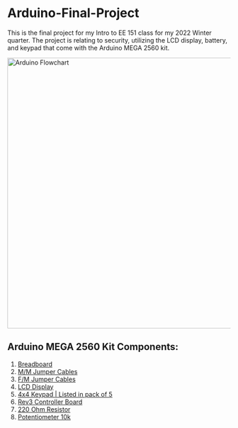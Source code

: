 # Arduino-Final-Project
This is the final project for my Intro to EE 151 class for my 2022 Winter quarter. 
The project is relating to security, utilizing the LCD display, battery, and keypad that come with the Arduino MEGA 2560 kit.

<img width="610" alt="Arduino Flowchart" src="[https://user-images.githubusercontent.com/117235861/202277052-0cbf8373-d4fc-443e-b3a5-5a0b39849a13.png](https://user-images.githubusercontent.com/117235861/206822107-7b4c3654-b2a9-4ea5-9eb2-7d14ebd0e5c2.png)">

## Arduino MEGA 2560 Kit Components:

1) [Breadboard](https://www.amazon.com/BB830-Solderless-Plug-BreadBoard-tie-Points/dp/B0040Z4QN8/ref=d_pd_day0_sccl_3_5/137-9574642-7047615?pd_rd_w=vcxi4&content-id=amzn1.sym.8ca997d7-1ea0-4c8f-9e14-a6d756b83e30&pf_rd_p=8ca997d7-1ea0-4c8f-9e14-a6d756b83e30&pf_rd_r=W4VWXNKKDZR37YBVSVGR&pd_rd_wg=gxoPc&pd_rd_r=d17f3727-8d29-40ba-9acf-780333dced70&pd_rd_i=B0040Z4QN8&psc=1)
2) [M/M Jumper Cables](https://www.amazon.com/dp/B09H2YV7NF/ref=sspa_dk_detail_2?psc=1&pd_rd_i=B09H2YV7NF&pd_rd_w=vyZgN&content-id=amzn1.sym.88097cb9-5064-44ef-891b-abfacbc1c44b&pf_rd_p=88097cb9-5064-44ef-891b-abfacbc1c44b&pf_rd_r=4BA42XZ9G7Q6ERNGC3WR&pd_rd_wg=6yjNS&pd_rd_r=43282ac5-5857-47b1-9d1e-55915a292571&s=industrial&sp_csd=d2lkZ2V0TmFtZT1zcF9kZXRhaWw&spLa=ZW5jcnlwdGVkUXVhbGlmaWVyPUFTS0xaTFc0Q0FXTU8mZW5jcnlwdGVkSWQ9QTA4MDE2NzVUTkhXMTA2VFQzUjMmZW5jcnlwdGVkQWRJZD1BMDMxNTA1MDNOOEo2NUJGM1BMNEomd2lkZ2V0TmFtZT1zcF9kZXRhaWwmYWN0aW9uPWNsaWNrUmVkaXJlY3QmZG9Ob3RMb2dDbGljaz10cnVl)
3) [F/M Jumper Cables](https://www.amazon.com/dp/B09H2VYPFN/ref=sspa_dk_detail_2?pd_rd_i=B09H2YV7NF&pd_rd_w=vyZgN&content-id=amzn1.sym.88097cb9-5064-44ef-891b-abfacbc1c44b&pf_rd_p=88097cb9-5064-44ef-891b-abfacbc1c44b&pf_rd_r=4BA42XZ9G7Q6ERNGC3WR&pd_rd_wg=6yjNS&pd_rd_r=43282ac5-5857-47b1-9d1e-55915a292571&s=industrial&sp_csd=d2lkZ2V0TmFtZT1zcF9kZXRhaWw&spLa=ZW5jcnlwdGVkUXVhbGlmaWVyPUFTS0xaTFc0Q0FXTU8mZW5jcnlwdGVkSWQ9QTA4MDE2NzVUTkhXMTA2VFQzUjMmZW5jcnlwdGVkQWRJZD1BMDMxNTA1MDNOOEo2NUJGM1BMNEomd2lkZ2V0TmFtZT1zcF9kZXRhaWwmYWN0aW9uPWNsaWNrUmVkaXJlY3QmZG9Ob3RMb2dDbGljaz10cnVl&th=1)
4) [LCD Display](https://www.amazon.com/HiLetgo-Display-Backlight-Controller-Character/dp/B00HJ6AFW6/ref=sr_1_3?crid=3CQ3BPKOL9KY&keywords=lcd+display+arduino&qid=1670632883&s=industrial&sprefix=lcd+display+arduino%2Cindustrial%2C190&sr=1-3)
5) [4x4 Keypad | Listed in pack of 5](https://www.amazon.com/Membrane-Keyboard-Arduino-Microcontroller-WIshioT/dp/B07LCHW8T7?tag=namespacebran76-20)
6) [Rev3 Controller Board](https://store-usa.arduino.cc/collections/boards/products/arduino-mega-2560-rev3)
7) [220 Ohm Resistor](https://www.amazon.com/EDGELEC-Resistor-Tolerance-Multiple-Resistance/dp/B07QK9ZBVZ/ref=sr_1_4?crid=8E1DPDXA5VFR&keywords=220+ohm+resistor&qid=1670632952&s=industrial&sprefix=220+ohm+resisto%2Cindustrial%2C200&sr=1-4)
8) [Potentiometer 10k](https://www.sparkfun.com/products/9939)
